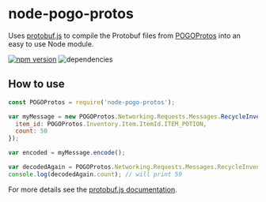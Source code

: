 # node-pogo-protos
Uses [protobuf.js](https://github.com/dcodeIO/protobuf.js) to compile the Protobuf files from
[POGOProtos](https://github.com/AeonLucid/POGOProtos) into an easy to use Node module.

[![npm version](https://badge.fury.io/js/node-pogo-protos.svg)](https://badge.fury.io/js/node-pogo-protos)
![dependencies](https://david-dm.org/cyraxx/node-pogo-protos.svg)

## How to use
```javascript
const POGOProtos = require('node-pogo-protos');

var myMessage = new POGOProtos.Networking.Requests.Messages.RecycleInventoryItemMessage({
  item_id: POGOProtos.Inventory.Item.ItemId.ITEM_POTION,
  count: 50
});

var encoded = myMessage.encode();

var decodedAgain = POGOProtos.Networking.Requests.Messages.RecycleInventoryItemMessage.decode(myMessage);
console.log(decodedAgain.count); // will print 50
```

For more details see the [protobuf.js documentation](https://github.com/dcodeIO/protobuf.js/wiki).
